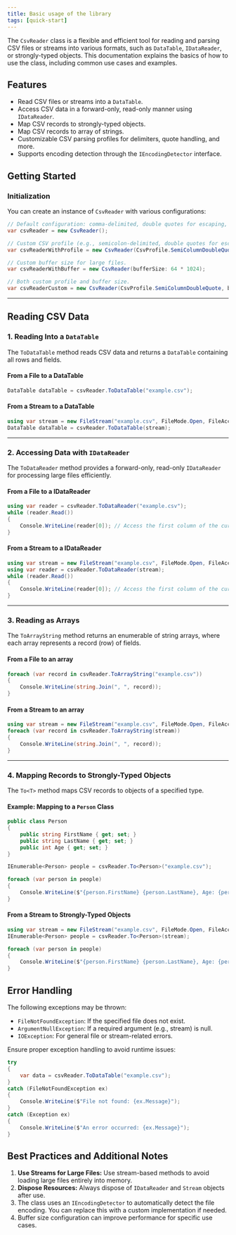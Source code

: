```yaml
---
title: Basic usage of the library
tags: [quick-start]
---
```

The `CsvReader` class is a flexible and efficient tool for reading and parsing CSV files or streams into various formats, such as `DataTable`, `IDataReader`, or strongly-typed objects. This documentation explains the basics of how to use the class, including common use cases and examples.

## Features

- Read CSV files or streams into a `DataTable`.
- Access CSV data in a forward-only, read-only manner using `IDataReader`.
- Map CSV records to strongly-typed objects.
- Map CSV records to array of strings.
- Customizable CSV parsing profiles for delimiters, quote handling, and more.
- Supports encoding detection through the `IEncodingDetector` interface.

## Getting Started

### Initialization

You can create an instance of `CsvReader` with various configurations:

```csharp
// Default configuration: comma-delimited, double quotes for escaping, 4 KB buffer size.
var csvReader = new CsvReader();

// Custom CSV profile (e.g., semicolon-delimited, double quotes for escaping).
var csvReaderWithProfile = new CsvReader(CsvProfile.SemiColumnDoubleQuote);

// Custom buffer size for large files.
var csvReaderWithBuffer = new CsvReader(bufferSize: 64 * 1024);

// Both custom profile and buffer size.
var csvReaderCustom = new CsvReader(CsvProfile.SemiColumnDoubleQuote, bufferSize: 16 * 1024);
```

---

## Reading CSV Data

### 1. Reading Into a `DataTable`

The `ToDataTable` method reads CSV data and returns a `DataTable` containing all rows and fields.

#### From a File to a DataTable

```csharp
DataTable dataTable = csvReader.ToDataTable("example.csv");
```

#### From a Stream to a DataTable

```csharp
using var stream = new FileStream("example.csv", FileMode.Open, FileAccess.Read);
DataTable dataTable = csvReader.ToDataTable(stream);
```

---

### 2. Accessing Data with `IDataReader`

The `ToDataReader` method provides a forward-only, read-only `IDataReader` for processing large files efficiently.

#### From a File to a IDataReader

```csharp
using var reader = csvReader.ToDataReader("example.csv");
while (reader.Read())
{
    Console.WriteLine(reader[0]); // Access the first column of the current row.
}
```

#### From a Stream to a IDataReader

```csharp
using var stream = new FileStream("example.csv", FileMode.Open, FileAccess.Read);
using var reader = csvReader.ToDataReader(stream);
while (reader.Read())
{
    Console.WriteLine(reader[0]); // Access the first column of the current row.
}
```

---

### 3. Reading as Arrays

The `ToArrayString` method returns an enumerable of string arrays, where each array represents a record (row) of fields.

#### From a File to an array

```csharp
foreach (var record in csvReader.ToArrayString("example.csv"))
{
    Console.WriteLine(string.Join(", ", record));
}
```

#### From a Stream to an array

```csharp
using var stream = new FileStream("example.csv", FileMode.Open, FileAccess.Read);
foreach (var record in csvReader.ToArrayString(stream))
{
    Console.WriteLine(string.Join(", ", record));
}
```

---

### 4. Mapping Records to Strongly-Typed Objects

The `To<T>` method maps CSV records to objects of a specified type.

#### Example: Mapping to a `Person` Class

```csharp
public class Person
{
    public string FirstName { get; set; }
    public string LastName { get; set; }
    public int Age { get; set; }
}

IEnumerable<Person> people = csvReader.To<Person>("example.csv");

foreach (var person in people)
{
    Console.WriteLine($"{person.FirstName} {person.LastName}, Age: {person.Age}");
}
```

#### From a Stream to Strongly-Typed Objects

```csharp
using var stream = new FileStream("example.csv", FileMode.Open, FileAccess.Read);
IEnumerable<Person> people = csvReader.To<Person>(stream);

foreach (var person in people)
{
    Console.WriteLine($"{person.FirstName} {person.LastName}, Age: {person.Age}");
}
```

## Error Handling

The following exceptions may be thrown:

- `FileNotFoundException`: If the specified file does not exist.
- `ArgumentNullException`: If a required argument (e.g., stream) is null.
- `IOException`: For general file or stream-related errors.

Ensure proper exception handling to avoid runtime issues:

```csharp
try
{
    var data = csvReader.ToDataTable("example.csv");
}
catch (FileNotFoundException ex)
{
    Console.WriteLine($"File not found: {ex.Message}");
}
catch (Exception ex)
{
    Console.WriteLine($"An error occurred: {ex.Message}");
}
```

## Best Practices and Additional Notes

1. **Use Streams for Large Files:** Use stream-based methods to avoid loading large files entirely into memory.
2. **Dispose Resources:** Always dispose of `IDataReader` and `Stream` objects after use.
3. The class uses an `IEncodingDetector` to automatically detect the file encoding. You can replace this with a custom implementation if needed.
4. Buffer size configuration can improve performance for specific use cases.
